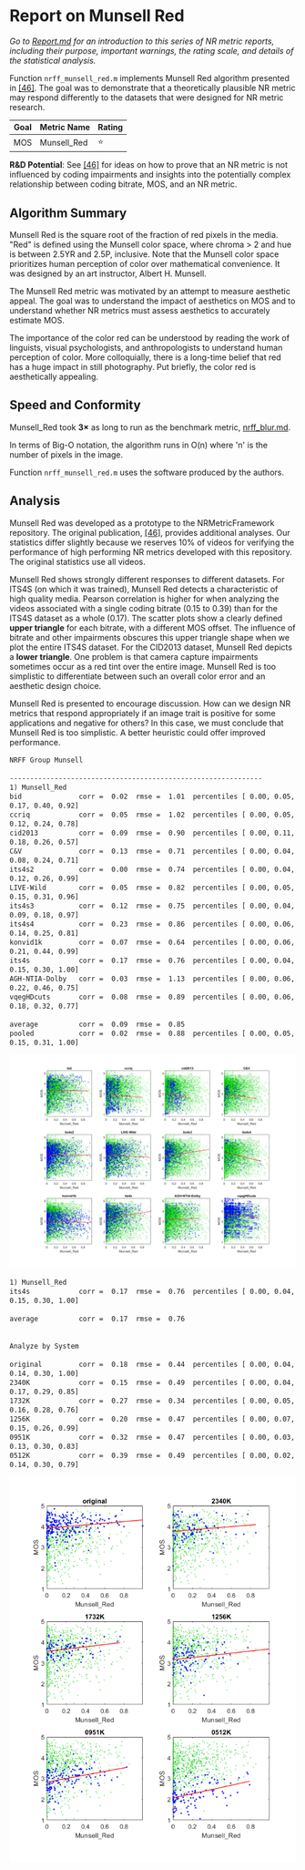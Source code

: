 # Report on Munsell Red

_Go to [Report.md](Report.md) for an introduction to this series of NR metric reports, including their purpose, important warnings, the rating scale, and details of the statistical analysis._ 

Function `nrff_munsell_red.m` implements Munsell Red algorithm presented in [[46]](Publications.md). The goal was to demonstrate that a theoretically plausible NR metric may respond differently to the datasets that were designed for NR metric research. 


Goal|Metric Name|Rating
----|-----------|------
MOS|Munsell_Red|:star: 

__R&D Potential__: See [[46]](Publications.md) for ideas on how to prove that an NR metric is not influenced by coding impairments and insights into the potentially complex relationship between coding bitrate, MOS, and an NR metric.

## Algorithm Summary
Munsell Red is the square root of the fraction of red pixels in the media. "Red" is defined using the Munsell color space, where chroma > 2 and hue is between 2.5YR and 2.5P, inclusive.  Note that the Munsell color space prioritizes human perception of color over mathematical convenience. It was designed by an art instructor, Albert H. Munsell. 

The Munsell Red metric was motivated by an attempt to measure aesthetic appeal. The goal was to understand the impact of aesthetics on MOS and to understand whether NR metrics must assess aesthetics to accurately estimate MOS. 

The importance of the color red can be understood by reading the work of linguists, visual psychologists, and anthropologists to understand human perception of color. More colloquially, there is a long-time belief that red has a huge impact in still photography. Put briefly, the color red is aesthetically appealing. 

## Speed and Conformity

Munsell_Red took __3×__ as long to run as the benchmark metric, [nrff_blur.md](ReportBlur.md).

In terms of Big-O notation, the algorithm runs in O(n) where 'n' is the number of pixels in the image.

Function `nrff_munsell_red.m` uses the software produced by the authors. 

## Analysis

Munsell Red was developed as a prototype to the NRMetricFramework repository. The original publication, [[46]](Publications.md), provides additional analyses. Our statistics differ slightly because we reserves 10% of videos for verifying the performance of high performing NR metrics developed with this repository. The original statistics use all videos. 

Munsell Red shows strongly different responses to different datasets. For ITS4S (on which it was trained), Munsell Red detects a characteristic of high quality media. Pearson correlation is higher for when analyzing the videos associated with a single coding bitrate (0.15 to 0.39) than for the ITS4S dataset as a whole (0.17). The scatter plots show a clearly defined __upper triangle__ for each bitrate, with a different MOS offset. The influence of bitrate and other impairments obscures this upper triangle shape when we plot the entire ITS4S dataset. For the CID2013 dataset, Munsell Red depicts a __lower triangle__. One problem is that camera capture impairments sometimes occur as a red tint over the entire image. Munsell Red is too simplistic to differentiate between such an overall color error and an aesthetic design choice.  

Munsell Red is presented to encourage discussion. How can we design NR metrics that respond appropriately if an image trait is positive for some applications and negative for others? In this case, we must conclude that Munsell Red is too simplistic. A better heuristic could offer improved performance. 
```
NRFF Group Munsell

--------------------------------------------------------------
1) Munsell_Red 
bid              corr =  0.02  rmse =  1.01  percentiles [ 0.00, 0.05, 0.17, 0.40, 0.92]
ccriq            corr =  0.05  rmse =  1.02  percentiles [ 0.00, 0.05, 0.12, 0.24, 0.78]
cid2013          corr =  0.09  rmse =  0.90  percentiles [ 0.00, 0.11, 0.18, 0.26, 0.57]
C&V              corr =  0.13  rmse =  0.71  percentiles [ 0.00, 0.04, 0.08, 0.24, 0.71]
its4s2           corr =  0.00  rmse =  0.74  percentiles [ 0.00, 0.04, 0.12, 0.26, 0.99]
LIVE-Wild        corr =  0.05  rmse =  0.82  percentiles [ 0.00, 0.05, 0.15, 0.31, 0.96]
its4s3           corr =  0.12  rmse =  0.75  percentiles [ 0.00, 0.04, 0.09, 0.18, 0.97]
its4s4           corr =  0.23  rmse =  0.86  percentiles [ 0.00, 0.06, 0.14, 0.25, 0.81]
konvid1k         corr =  0.07  rmse =  0.64  percentiles [ 0.00, 0.06, 0.21, 0.44, 0.99]
its4s            corr =  0.17  rmse =  0.76  percentiles [ 0.00, 0.04, 0.15, 0.30, 1.00]
AGH-NTIA-Dolby   corr =  0.03  rmse =  1.13  percentiles [ 0.00, 0.06, 0.22, 0.46, 0.75]
vqegHDcuts       corr =  0.08  rmse =  0.89  percentiles [ 0.00, 0.06, 0.18, 0.32, 0.77]

average          corr =  0.09  rmse =  0.85
pooled           corr =  0.02  rmse =  0.88  percentiles [ 0.00, 0.05, 0.15, 0.31, 1.00]
```
![](images/report_munsell_red.png)


```
1) Munsell_Red 
its4s            corr =  0.17  rmse =  0.76  percentiles [ 0.00, 0.04, 0.15, 0.30, 1.00]

average          corr =  0.17  rmse =  0.76


Analyze by System

original         corr =  0.18  rmse =  0.44  percentiles [ 0.00, 0.04, 0.14, 0.30, 1.00]
2340K            corr =  0.15  rmse =  0.49  percentiles [ 0.00, 0.04, 0.17, 0.29, 0.85]
1732K            corr =  0.27  rmse =  0.34  percentiles [ 0.00, 0.05, 0.16, 0.28, 0.76]
1256K            corr =  0.20  rmse =  0.47  percentiles [ 0.00, 0.07, 0.15, 0.26, 0.99]
0951K            corr =  0.32  rmse =  0.47  percentiles [ 0.00, 0.03, 0.13, 0.30, 0.83]
0512K            corr =  0.39  rmse =  0.49  percentiles [ 0.00, 0.02, 0.14, 0.30, 0.79]
```
![](images/report_munsell_red_category6.png)
